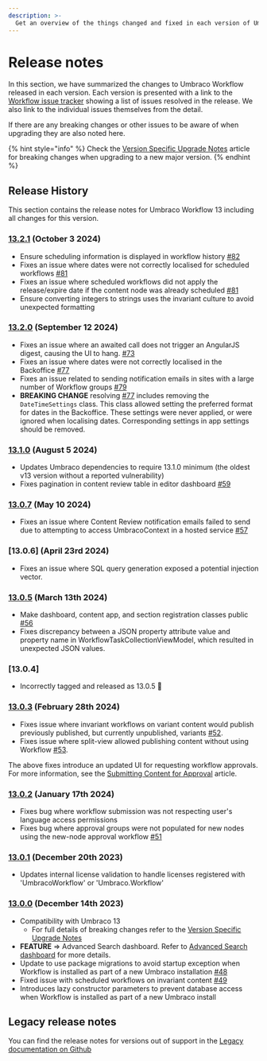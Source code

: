 ```yaml
---
description: >-
  Get an overview of the things changed and fixed in each version of Umbraco Workflow.
---
```


# Release notes

In this section, we have summarized the changes to Umbraco Workflow released in each version. Each version is presented with a link to the [Workflow issue tracker](https://github.com/umbraco/Umbraco.Workflow.Issues/issues) showing a list of issues resolved in the release. We also link to the individual issues themselves from the detail.

If there are any breaking changes or other issues to be aware of when upgrading they are also noted here.

{% hint style="info" %}
Check the [Version Specific Upgrade Notes](upgrading/version-specific.md) article for breaking changes when upgrading to a new major version.
{% endhint %}

## Release History

This section contains the release notes for Umbraco Workflow 13 including all changes for this version.

### [13.2.1](https://github.com/umbraco/Umbraco.Workflow.Issues/issues?q=is%3Aissue+is%3Aclosed+label%3Arelease%2F13.2.1) (October 3 2024)
* Ensure scheduling information is displayed in workflow history [#82](https://github.com/umbraco/Umbraco.Workflow.Issues/issues/82)
* Fixes an issue where dates were not correctly localised for scheduled workflows [#81](https://github.com/umbraco/Umbraco.Workflow.Issues/issues/81)
* Fixes an issue where scheduled workflows did not apply the release/expire date if the content node was already scheduled [#81](https://github.com/umbraco/Umbraco.Workflow.Issues/issues/80)
* Ensure converting integers to strings uses the invariant culture to avoid unexpected formatting

### [13.2.0](https://github.com/umbraco/Umbraco.Workflow.Issues/issues?q=is%3Aissue+is%3Aclosed+label%3Arelease%2F13.2.0) (September 12 2024)
* Fixes an issue where an awaited call does not trigger an AngularJS digest, causing the UI to hang. [#73](https://github.com/umbraco/Umbraco.Workflow.Issues/issues/73)
* Fixes an issue where dates were not correctly localised in the Backoffice [#77](https://github.com/umbraco/Umbraco.Workflow.Issues/issues/77)
* Fixes an issue related to sending notification emails in sites with a large number of Workflow groups [#79](https://github.com/umbraco/Umbraco.Workflow.Issues/issues/79)
* **BREAKING CHANGE** resolving [#77](https://github.com/umbraco/Umbraco.Workflow.Issues/issues/77) includes removing the `DateTimeSettings` class. This class allowed setting the preferred format for dates in the Backoffice. These settings were never applied, or were ignored when localising dates. Corresponding settings in app settings should be removed.

### [13.1.0](https://github.com/umbraco/Umbraco.Workflow.Issues/issues?q=is%3Aissue+is%3Aclosed+label%3Arelease%2F13.1.0) (August 5 2024)

* Updates Umbraco dependencies to require 13.1.0 minimum (the oldest v13 version without a reported vulnerability)
* Fixes pagination in content review table in editor dashboard [#59](https://github.com/umbraco/Umbraco.Workflow.Issues/issues/59)

### [13.0.7](https://github.com/umbraco/Umbraco.Workflow.Issues/issues?q=is%3Aissue+is%3Aclosed+label%3Arelease%2F13.0.7) (May 10 2024)

* Fixes an issue where Content Review notification emails failed to send due to attempting to access UmbracoContext in a hosted service [#57](https://github.com/umbraco/Umbraco.Workflow.Issues/issues/57)

### [13.0.6] (April 23rd 2024)

* Fixes an issue where SQL query generation exposed a potential injection vector.

### [13.0.5](https://github.com/umbraco/Umbraco.Workflow.Issues/issues?q=is%3Aissue+is%3Aclosed+label%3Arelease%2F13.0.4) (March 13th 2024)

* Make dashboard, content app, and section registration classes public [#56](https://github.com/umbraco/Umbraco.Workflow.Issues/issues/56)
* Fixes discrepancy between a JSON property attribute value and property name in WorkflowTaskCollectionViewModel, which resulted in unexpected JSON values.

### [13.0.4]

* Incorrectly tagged and released as 13.0.5 🤦

### [13.0.3](https://github.com/umbraco/Umbraco.Workflow.Issues/issues?q=is%3Aissue+is%3Aclosed+label%3Arelease%2F13.0.3) (February 28th 2024)

* Fixes issue where invariant workflows on variant content would publish previously published, but currently unpublished, variants [#52](https://github.com/umbraco/Umbraco.Workflow.Issues/issues/52).
* Fixes issue where split-view allowed publishing content without using Workflow [#53](https://github.com/umbraco/Umbraco.Workflow.Issues/issues/53).

The above fixes introduce an updated UI for requesting workflow approvals. For more information, see the [Submitting Content for Approval](./getting-started/submitting-changes.md) article.

### [13.0.2](https://github.com/umbraco/Umbraco.Workflow.Issues/issues?q=is%3Aissue+is%3Aclosed+label%3Arelease%2F13.0.2) (January 17th 2024)

* Fixes bug where workflow submission was not respecting user's language access permissions
* Fixes bug where approval groups were not populated for new nodes using the new-node approval workflow [#51](https://github.com/umbraco/Umbraco.Workflow.Issues/issues/51)

### [13.0.1](https://github.com/umbraco/Umbraco.Workflow.Issues/issues?q=is%3Aissue+is%3Aclosed+label%3Arelease%2F13.0.1) (December 20th 2023)

* Updates internal license validation to handle licenses registered with 'UmbracoWorkflow' or 'Umbraco.Workflow'

### [13.0.0](https://github.com/umbraco/Umbraco.Workflow.Issues/issues?q=is%3Aissue+is%3Aclosed+label%3Arelease%2F13.0.0) (December 14th 2023)

* Compatibility with Umbraco 13
  * For full details of breaking changes refer to the [Version Specific Upgrade Notes](upgrading/version-specific.md)
* **FEATURE** => Advanced Search dashboard. Refer to [Advanced Search dashboard](advanced-search/advanced-search-dashboard.md) for more details.
* Update to use package migrations to avoid startup exception when Workflow is installed as part of a new Umbraco installation [#48](https://github.com/umbraco/Umbraco.Workflow.Issues/issues/48)
* Fixed issue with scheduled workflows on invariant content [#49](https://github.com/umbraco/Umbraco.Workflow.Issues/issues/49)
* Introduces lazy constructor parameters to prevent database access when Workflow is installed as part of a new Umbraco install

## Legacy release notes

You can find the release notes for versions out of support in the [Legacy documentation on Github](https://github.com/umbraco/UmbracoDocs/blob/umbraco-eol-versions/11/umbraco-workflow/release-notes.md)
